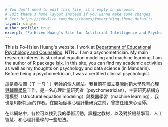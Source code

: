 ```yaml
---
# You don't need to edit this file, it's empty on purpose.
# Edit theme's home layout instead if you wanna make some changes
# See: https://jekyllrb.com/docs/themes/#overriding-theme-defaults
layout: single
author_profile: true
excerpt: "Po-Hsien Huang’s Site for Artificial Intelligence and Psychometrics"
---
```


This is Po-Hsien Huang's website. I work at [Department of Educational Psychology and Counseling](https://www.epc.ntnu.edu.tw/), NTNU. I am a psychometrician. My main research interest is structural equation modeling and machine learning. I am the author of R package [lslx](https://CRAN.R-project.org/package=lslx). In this site, you can find my academic activities as well as my thoughts on psychology and data science (in Mandarin). Before being a psychometrician, I was a certified clinical psychologist.


這是黃柏僩（ㄒ ㄧㄢ ˋ ）老師的個人網站。我目前在[國立臺灣師範大學教育心理與輔導學系](https://www.epc.ntnu.edu.tw/)工作，是一名心理計量研究者（psychometrician），主要研究結構方程模型（structural equation modeling）與機器學習（machine learning），我也是R套件[lslx](https://CRAN.R-project.org/package=lslx)的作者。在開始從事心理計量研究之前，曾擔任臨床心理師。

在此網站中，各位可以找到我的學術活動，課程之教材，以及對於機器學習、人工智慧、和心理計量學的一些想法。